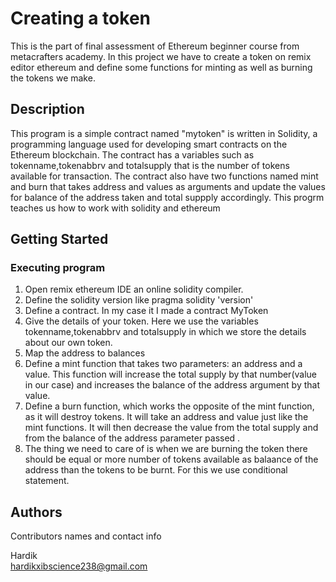 # Creating a token

This is the part of final assessment of Ethereum beginner course from metacrafters academy. In this project we have to create a token on remix editor ethereum and define some functions for minting as well as burning the tokens we make.

## Description

This program is a simple contract named "mytoken" is written in Solidity, a programming language used for developing smart contracts on the Ethereum blockchain. The contract has a variables such as tokenname,tokenabbrv and totalsupply that is the number of tokens available for transaction. The contract also have two functions named mint and burn that takes address and values as arguments and update the values for balance of the address taken and total suppply accordingly. This progrm teaches us how to work with solidity and ethereum
## Getting Started

### Executing program

1. Open remix ethereum IDE an online solidity compiler.
2. Define the solidity version like pragma solidity 'version'
3. Define a contract. In my case it I made a contract MyToken
4. Give the details of your token. Here we use the variables tokenname,tokenabbrv and totalsupply in which we store the details about our own token.
5. Map the address to balances
6. Define a mint function that takes two parameters: an address and a value. This function will increase the total supply by that number(value in our case) and increases the balance of the address argument by that value.
7. Define a burn function, which works the opposite of the mint function, as it will destroy tokens. It will take an address and value just like the mint functions. It will then decrease the value from the total supply and from the balance of the address parameter passed .
8. The thing we need to care of is when we are burning the token there should be equal or more number of tokens available as balaance of the address than the tokens to be burnt. For this we use conditional statement.

## Authors

Contributors names and contact info

Hardik  
hardikxibscience238@gmail.com

